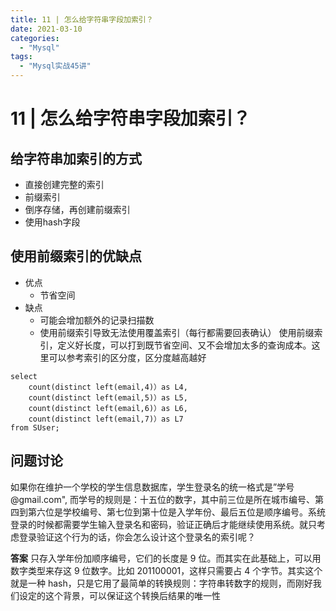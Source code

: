 ```yaml
---
title: 11 | 怎么给字符串字段加索引？
date: 2021-03-10
categories:
  - "Mysql"
tags:
  - "Mysql实战45讲"
---
```


<!--more-->

# 11 | 怎么给字符串字段加索引？

## 给字符串加索引的方式
* 直接创建完整的索引
* 前缀索引
* 倒序存储，再创建前缀索引
* 使用hash字段

## 使用前缀索引的优缺点
* 优点
    * 节省空间
* 缺点
    * 可能会增加额外的记录扫描数
    * 使用前缀索引导致无法使用覆盖索引（每行都需要回表确认）
使用前缀索引，定义好长度，可以打到既节省空间、又不会增加太多的查询成本。这里可以参考索引的区分度，区分度越高越好
```
select 
    count(distinct left(email,4)）as L4, 
    count(distinct left(email,5)）as L5, 
    count(distinct left(email,6)）as L6, 
    count(distinct left(email,7)）as L7
from SUser;
```

## 问题讨论
如果你在维护一个学校的学生信息数据库，学生登录名的统一格式是”学号 @gmail.com", 而学号的规则是：十五位的数字，其中前三位是所在城市编号、第四到第六位是学校编号、第七位到第十位是入学年份、最后五位是顺序编号。系统登录的时候都需要学生输入登录名和密码，验证正确后才能继续使用系统。就只考虑登录验证这个行为的话，你会怎么设计这个登录名的索引呢？

**答案**
只存入学年份加顺序编号，它们的长度是 9 位。而其实在此基础上，可以用数字类型来存这 9 位数字。比如 201100001，这样只需要占 4 个字节。其实这个就是一种 hash，只是它用了最简单的转换规则：字符串转数字的规则，而刚好我们设定的这个背景，可以保证这个转换后结果的唯一性